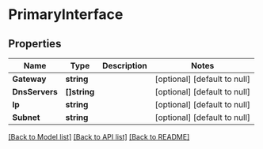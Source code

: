 # PrimaryInterface

## Properties
Name | Type | Description | Notes
------------ | ------------- | ------------- | -------------
**Gateway** | **string** |  | [optional] [default to null]
**DnsServers** | **[]string** |  | [optional] [default to null]
**Ip** | **string** |  | [optional] [default to null]
**Subnet** | **string** |  | [optional] [default to null]

[[Back to Model list]](../README.md#documentation-for-models) [[Back to API list]](../README.md#documentation-for-api-endpoints) [[Back to README]](../README.md)


